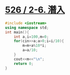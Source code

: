 # [526 / 2-6. 潛入](https://toj.tfcis.org/oj/pro/526/)
```cpp
#include <iostream>
using namespace std;
int main(){
	int a,i=100,m=0;
	for(cin>>a;a>0;i=i/10){
		m=m+a%10*i;
		a=a/10;
	}
	cout<<m<<"\n";
	return 0;
}
```
